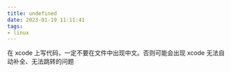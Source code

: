 ```yaml
---
title: undefined
date: 2023-01-19 11:11:41
tags:
- linux
---
```


在 xcode 上写代码，一定不要在文件中出现中文。否则可能会出现 xcode 无法自动补全、无法跳转的问题 